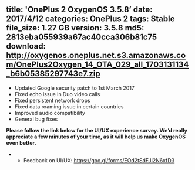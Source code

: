 title: 'OnePlus 2 OxygenOS 3.5.8’
date: 2017/4/12
categories: OnePlus 2
tags: Stable
file_size: 1.27 GB
version: 3.5.8
md5: 2813eba055939a67ac40cca306b81c75
download: http://oxygenos.oneplus.net.s3.amazonaws.com/OnePlus2Oxygen_14_OTA_029_all_1703131134_b6b05385297743e7.zip
---
* Updated Google security patch to 1st March 2017 
* Fixed echo issue in Duo video calls 
* Fixed persistent network drops 
* Fixed data roaming issue in certain countries 
* Improved audio compatibility  
* General bug fixes


**Please follow the link below for the UI/UX experience survey. We’d really appreciate a few minutes of your time, as it will help us make OxygenOS even better.**
* - Feedback on UI/UX: https://goo.gl/forms/EOd2tSdFJI2N6xfD3
